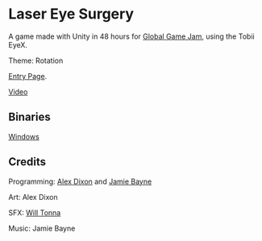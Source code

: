 Laser Eye Surgery
=================

A game made with Unity in 48 hours for [Global Game Jam](https://globalgamejam.org/),
using the Tobii EyeX.

Theme: Rotation

[Entry Page](https://globalgamejam.org/2017/jam-sites/university-warwick).

[Video](https://www.youtube.com/watch?v=2GdCGoUq9zo)

Binaries
--------

[Windows](https://ggj.s3.amazonaws.com/games/2017/01/24/1601/laser_eye_surgery_-_windows.zip)

Credits
-------

Programming:
[Alex Dixon](https://dixonary.co.uk/) and
[Jamie Bayne](http://jamiebayne.co.uk)

Art: Alex Dixon

SFX: [Will Tonna](http://lampeightaudio.com/)

Music: Jamie Bayne
